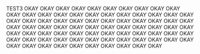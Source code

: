 TEST3
OKAY OKAY OKAY OKAY OKAY OKAY OKAY OKAY OKAY OKAY OKAY OKAY OKAY OKAY OKAY OKAY OKAY OKAY OKAY OKAY OKAY OKAY OKAY OKAY OKAY OKAY OKAY OKAY OKAY OKAY OKAY OKAY OKAY OKAY OKAY OKAY OKAY OKAY OKAY OKAY
OKAY OKAY OKAY OKAY OKAY OKAY OKAY OKAY OKAY OKAY OKAY OKAY OKAY OKAY OKAY OKAY OKAY OKAY OKAY OKAY OKAY OKAY OKAY OKAY OKAY OKAY OKAY OKAY OKAY OKAY OKAY OKAY OKAY OKAY OKAY OKAY OKAY OKAY OKAY OKAY
